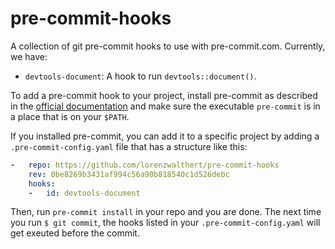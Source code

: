 
<!-- README.md is generated from README.Rmd. Please edit that file -->

# pre-commit-hooks

<!-- badges: start -->

<!-- badges: end -->

A collection of git pre-commit hooks to use with pre-commit.com.
Currently, we have:

  - `devtools-document`: A hook to run `devtools::document()`.

To add a pre-commit hook to your project, install pre-commit as
described in the [official documentation](https://pre-commit.com/#intro)
and make sure the executable `pre-commit` is in a place that is on your
`$PATH`.

If you installed pre-commit, you can add it to a specific project by
adding a `.pre-commit-config.yaml` file that has a structure like this:

``` yaml
-   repo: https://github.com/lorenzwalthert/pre-commit-hooks
    rev: 0be8269b3431af994c56a90b818540c1d526debc
    hooks: 
    -   id: devtools-document
```

Then, run `pre-commit install` in your repo and you are done. The next
time you run `$ git commit`, the hooks listed in your
`.pre-commit-config.yaml` will get exeuted before the commit.
